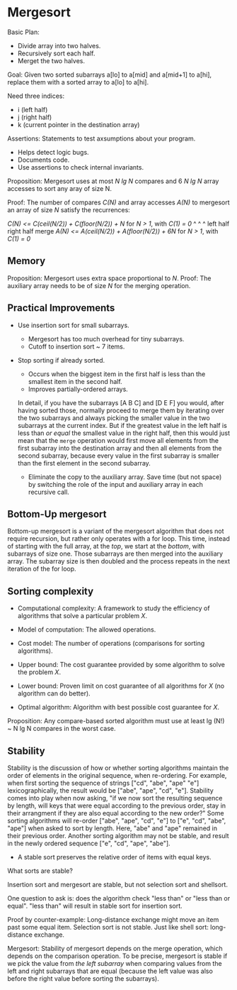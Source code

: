 # Mergesort

Basic Plan:

- Divide array into two halves.
- Recursively sort each half.
- Merget the two halves.

Goal: Given two sorted subarrays a[lo] to a[mid] and a[mid+1] to a[hi], replace them with a sorted array to a[lo] to a[hi].

Need three indices:

- i (left half)
- j (right half)
- k (current pointer in the destination array)

Assertions: Statements to test axsumptions about your program.

- Helps detect logic bugs.
- Documents code.
- Use assertions to check internal invariants.

Proposition: Mergesort uses at most *N lg N* compares and 6 *N lg N* array accesses to sort any aray of size N.

Proof: The number of compares *C(N)* and array accesses *A(N)* to mergesort an array of size *N* satisfy the recurrences:

*C(N) <= C(ceil(N/2)) + C(floor(N/2)) + N* for *N > 1*, with *C(1) = 0*
			^				^			^
		 left half		 right half	  merge
*A(N) <= A(ceil(N/2)) + A(floor(N/2)) + 6N* for *N > 1*, with *C(1) = 0*

## Memory

Proposition: Mergesort uses extra space proportional to *N*.
Proof: The auxiliary array needs to be of size *N* for the merging operation.

## Practical Improvements

- Use insertion sort for small subarrays.

	+ Mergesort has too much overhead for tiny subarrays.
	+ Cutoff to insertion sort ~ 7 items.

- Stop sorting if already sorted.

	+ Occurs when the biggest item in the first half is less than the smallest item in the second half.
	+ Improves partially-ordered arrays.

	In detail, if you have the subarrays [A B C] and [D E F] you would, after having sorted those, normally proceed to merge them by iterating over the two subarrays and always picking the smaller value in the two subarrays at the current index. But if the greatest value in the left half is less than *or equal* the smallest value in the right half, then this would just mean that the `merge` operation would first move all elements from the first subarray into the destination array and then all elements from the second subarray, because every value in the first subarray is smaller than the first element in the second subarray.

	- Eliminate the copy to the auxiliary array. Save time (but not space) by switching the role of the input and auxiliary array in each recursive call.

## Bottom-Up mergesort

Bottom-up mergesort is a variant of the mergesort algorithm that does not require recursion, but rather only operates with a for loop. This time, instead of starting with the full array, at the *top*, we start at the *bottom*, with subarrays of size one. Those subarrays are then merged into the auxiliary array. The subarray size is then doubled and the process repeats in the next iteration of the for loop.

## Sorting complexity

- Computational complexity: A framework to study the efficiency of algorithms that solve a particular problem *X*.

- Model of computation: The allowed operations.

- Cost model: The number of operations (comparisons for sorting algorithms).

- Upper bound: The cost guarantee provided by some algorithm to solve the problem *X*.

- Lower bound: Proven limit on cost guarantee of all algorithms for *X* (no algorithm can do better).

- Optimal algorithm: Algorithm with best possible cost guarantee for *X*.

Proposition: Any compare-based sorted algorithm  must use at least lg (N!) ~ N lg N compares in the worst case.

## Stability

Stability is the discussion of how or whether sorting algorithms maintain the order of elements in the original sequence, when re-ordering. For example, when first sorting the sequence of strings ["cd", "abe", "ape" "e"] lexicographically, the result would be ["abe", "ape", "cd", "e"]. Stability comes into play when now asking, "if we now sort the resulting sequence by length, will keys that were equal according to the previous order, stay in their arrangment if they are also equal according to the new order?" Some sorting algorithms will re-order ["abe", "ape", "cd", "e"] to ["e", "cd", "abe", "ape"] when asked to sort by length. Here, "abe" and "ape" remained in their previous order. Another sorting algorithm may not be stable, and result in the newly ordered sequence ["e", "cd", "ape", "abe"].

- A stable sort preserves the relative order of items with equal keys.

What sorts are stable?

Insertion sort and mergesort are stable, but not selection sort and shellsort.

One question to ask is: does the algorithm check "less than" or "less than or equal". "less than" will result in stable sort for insertion sort.

Proof by counter-example: Long-distance exchange might move an item past some equal item. Selection sort is not stable. Just like shell sort: long-distance exchange.

Mergesort: Stability of mergesort depends on the merge operation, which depends on the comparison operation. To be precise, mergesort is stable if we pick the value from *the left subarray* when comparing values from the left and right subarrays that are equal (because the left value was also before the right value before sorting the subarrays).



